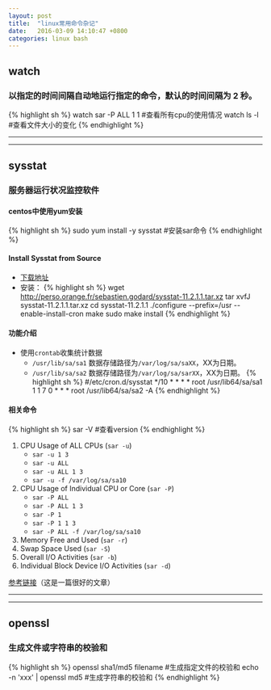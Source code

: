 ```yaml
---
layout: post
title:  "linux常用命令杂记"
date:   2016-03-09 14:10:47 +0800
categories: linux bash
---
```


## watch

### 以指定的时间间隔自动地运行指定的命令，默认的时间间隔为 2 秒。
{% highlight sh %}
watch sar -P ALL 1 1 #查看所有cpu的使用情况
watch ls -l #查看文件大小的变化
{% endhighlight %}

---
---

## sysstat

### 服务器运行状况监控软件

#### centos中使用yum安装
{% highlight sh %}
sudo yum install -y sysstat #安装sar命令
{% endhighlight %}

#### Install Sysstat from Source
* [下载地址](http://sebastien.godard.pagesperso-orange.fr/download.html)
* 安装：
{% highlight sh %}
wget http://perso.orange.fr/sebastien.godard/sysstat-11.2.1.1.tar.xz
tar xvfJ sysstat-11.2.1.1.tar.xz
cd sysstat-11.2.1.1
./configure --prefix=/usr --enable-install-cron
make
sudo make install
{% endhighlight %}

#### 功能介绍
* 使用`crontab`收集统计数据
  * `/usr/lib/sa/sa1` 数据存储路径为`/var/log/sa/saXX`，XX为日期。
  * `/usr/lib/sa/sa2` 数据存储路径为`/var/log/sa/sarXX`，XX为日期。
{% highlight sh %}
#/etc/cron.d/sysstat
*/10 * * * * root /usr/lib64/sa/sa1 1 1
7 0 * * * root /usr/lib64/sa/sa2 -A
{% endhighlight %}


#### 相关命令
{% highlight sh %}
sar -V #查看version
{% endhighlight %}
1. CPU Usage of ALL CPUs (`sar -u`)
    * `sar -u 1 3`
    * `sar -u ALL`
    * `sar -u ALL 1 3`
    * `sar -u -f /var/log/sa/sa10`
2. CPU Usage of Individual CPU or Core (`sar -P`)
    * `sar -P ALL`
    * `sar -P ALL 1 3`
    * `sar -P 1`
    * `sar -P 1 1 3`
    * `sar -P ALL -f /var/log/sa/sa10`
3. Memory Free and Used (`sar -r`)
4. Swap Space Used (`sar -S`)
5. Overall I/O Activities (`sar -b`)
6. Individual Block Device I/O Activities (`sar -d`)


[参考链接](http://www.thegeekstuff.com/2011/03/sar-examples/)（这是一篇很好的文章）

---
---

## openssl

### 生成文件或字符串的校验和
{% highlight sh %}
openssl sha1/md5 filename #生成指定文件的校验和
echo -n 'xxx' | openssl md5 #生成字符串的校验和
{% endhighlight %}
